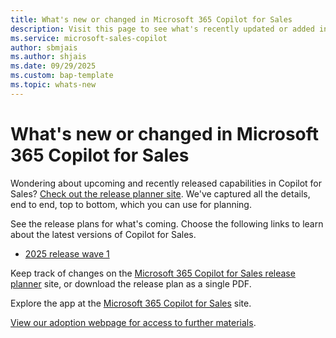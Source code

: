 ```yaml
---
title: What's new or changed in Microsoft 365 Copilot for Sales
description: Visit this page to see what's recently updated or added in Microsoft 365 Copilot for Sales.
ms.service: microsoft-sales-copilot
author: sbmjais
ms.author: shjais
ms.date: 09/29/2025
ms.custom: bap-template 
ms.topic: whats-new 
---
```


# What's new or changed in Microsoft 365 Copilot for Sales

Wondering about upcoming and recently released capabilities in Copilot for Sales? [Check out the release planner site](https://releaseplans.microsoft.com/en-US/?app=Microsoft+Copilot+for+Sales). We've captured all the details, end to end, top to bottom, which you can use for planning.

See the release plans for what's coming. Choose the following links to learn about the latest versions of Copilot for Sales.

- [2025 release wave 1](/copilot/release-plan/2025wave1/copilot-sales/planned-features)

Keep track of changes on the [Microsoft 365 Copilot for Sales release planner](https://releaseplans.microsoft.com/en-US/?app=Microsoft+Copilot+for+Sales) site, or download the release plan as a single PDF.

Explore the app at the [Microsoft 365 Copilot for Sales](https://www.microsoft.com/ai/microsoft-sales-copilot) site.

[View our adoption webpage for access to further materials](https://adoption.microsoft.com/copilot-for-sales/).